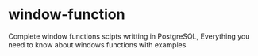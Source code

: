 # window-function
Complete window functions scipts writting in PostgreSQL, Everything you need to know about windows functions with examples
